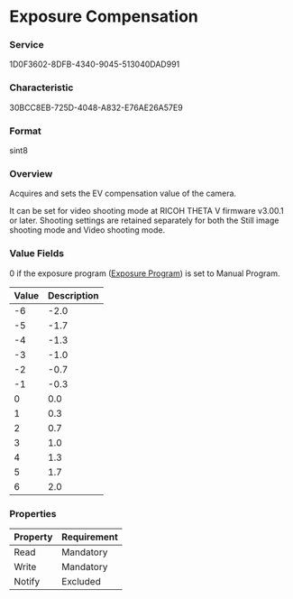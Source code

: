 # Exposure Compensation

### Service

1D0F3602-8DFB-4340-9045-513040DAD991

### Characteristic

30BCC8EB-725D-4048-A832-E76AE26A57E9

### Format

sint8

### Overview

Acquires and sets the EV compensation value of the camera.

It can be set for video shooting mode at RICOH THETA V firmware v3.00.1 or later. Shooting settings are retained separately for both the Still image shooting mode and Video shooting mode.

### Value Fields

0 if the exposure program ([Exposure Program](exposure_program.md)) is set to Manual Program.

| Value | Description |
|:--|:--|
| -6 | -2.0 |
| -5 | -1.7 |
| -4 | -1.3 |
| -3 | -1.0 |
| -2 | -0.7 |
| -1 | -0.3 |
| 0 | 0.0 |
| 1 | 0.3 |
| 2 | 0.7 |
| 3 | 1.0 |
| 4 | 1.3 |
| 5 | 1.7 |
| 6 | 2.0 |

### Properties

| Property | Requirement |
|:--|:--|
| Read | Mandatory |
| Write | Mandatory |
| Notify | Excluded |
